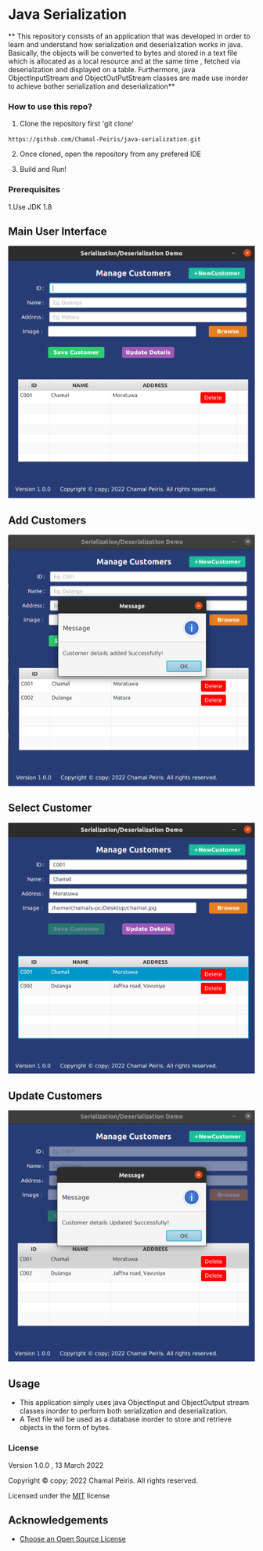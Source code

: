 # Java Serialization
** This repository consists of an application that was developed in order to learn and understand how serialization and deserialization works in java. Basically, the objects will be converted to bytes and stored in a text file which is allocated as a local resource and at the same time , fetched via  deserialzation and displayed on a table. Furthermore, java ObjectInputStream and ObjectOutPutStream classes are made use inorder to achieve bother serialization and deserialization**
### How to use this repo?

1. Clone the repository first  'git clone'

``https://github.com/Chamal-Peiris/java-serialization.git``

2. Once cloned, open the repository from any prefered IDE

3. Build and Run!


### Prerequisites
1.Use JDK 1.8


## Main User Interface

![](assets/image/MainUI.png)


## Add Customers

![](assets/image/AddCustomer.png)

## Select Customer
![](assets/image/SelectCustomer.png)

## Update Customers

![](assets/image/UpdateCustomer.png)


## Usage

* This application simply uses java ObjectInput and ObjectOutput stream classes inorder to perform both serialization and deserialization.
* A Text file will be used as a database inorder to store and retrieve objects in the form of bytes.


### License

Version 1.0.0 , 13 March 2022

Copyright © copy; 2022 Chamal Peiris. All rights reserved.

Licensed under the [MIT](LICENSE) license

## Acknowledgements

* [Choose an Open Source License](https://choosealicense.com)